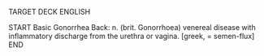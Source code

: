 TARGET DECK
ENGLISH

START
Basic
Gonorrhea
Back: n. (brit. Gonorrhoea) venereal disease with inflammatory discharge from the urethra or vagina. [greek, = semen-flux]
END
